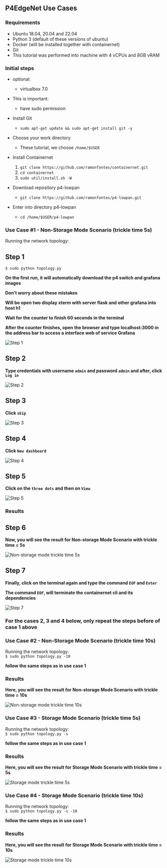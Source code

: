 ## P4EdgeNet Use Cases

### Requirements

* Ubuntu 18.04, 20.04 and 22.04
* Python 3 (default of these versions of ubuntu)
* Docker (will be installed together with containernet)
* Git
* This tutorial was performed into machine with 4 vCPUs and 8GB vRAM 

### Initial steps

* optional:
    * virtualbox 7.0

* This is important:
    * have sudo permission

* Install Git
    * `sudo apt-get update && sudo apt-get install git -y`

* Choose your work directory
    * These tutorial, we choose `/home/$USER`

* Install Containernet
    1. `git clone https://github.com/ramonfontes/containernet.git`
    2. `cd containernet`
    3. `sudo util/install.sh -W`

* Download repository p4-lowpan
    * `git clone https://github.com/ramonfontes/p4-lowpan.git`

* Enter into directory p4-lowpan
    * `cd /home/$USER/p4-lowpan`

### Use Case #1 - Non-Storage Mode Scenario (trickle time 5s)
 
Running the network topology:

## Step 1

`$ sudo python topology.py`

**On the first run, it will automatically download the p4 switch and grafana images**

**Don't worry about these mistakes**

**Will be open two display xterm with server flask and other grafana into host h1**

**Wait for the counter to finish 60 seconds in the terminal**

**After the counter finishes, open the browser and type localhost:3000 in the address bar to access a interface web of service Grafana**

![Step 1](./assets/images/step1.PNG)

## Step 2

**Type credentials with username `admin` and password `admin` and after, click `Log in`**

![Step 2](./assets/images/step2.PNG)

## Step 3

**Click `skip`**

![Step 3](./assets/images/step3.PNG)

## Step 4

**Click `New dashboard`**

![Step 4](./assets/images/step4.PNG)

## Step 5

**Click on the `three dots` and then on `View`**

![Step 5](./assets/images/step5.PNG)

### Results

## Step 6

**Now, you will see the result for Non-storage Mode Scenario with trickle time = 5s**

![Non-storage mode trickle time 5s](./assets/images/step6-non-storage-mode-5s.PNG)

## Step 7

**Finally, click on the terminal again and type the command `EOF` and `Enter`**

**The command `EOF`, will terminate the containernet cli and its dependencies**

![Step 7](./assets/images/step7.PNG)

### **For the cases 2, 3 and 4 below, only repeat the steps before of case 1 above**

### Use Case #2 - Non-Storage Mode Scenario (trickle time 10s)
 
Running the network topology:  
`$ sudo python topology.py -10`

**follow the same steps as in use case 1**

### Results

**Here, you will see the result for Non-storage Mode Scenario with trickle time = 10s**

![Non-storage mode trickle time 10s](./assets/images/step8-non-storage-mode-10s.PNG)

### Use Case #3 - Storage Mode Scenario (trickle time 5s)
 
Running the network topology:  
`$ sudo python topology.py -s`

**follow the same steps as in use case 1**

### Results

**Here, you will see the result for Storage Mode Scenario with trickle time = 5s**

![Storage mode trickle time 5s](./assets/images/step9-storage-mode-5s.PNG)

### Use Case #4 - Storage Mode Scenario (trickle time 10s)
 
Running the network topology:  
`$ sudo python topology.py -s -10`

**follow the same steps as in use case 1**

### Results

**Here, you will see the result for Storage Mode Scenario with trickle time = 10s**

![Storage mode trickle time 10s](./assets/images/step10-storage-mode-10s.PNG)